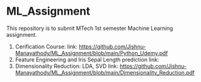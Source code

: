 # ML_Assignment
This repository is to submit MTech 1st semester Machine Learning assignment.
1. Cerification Course:
link: https://github.com/Jishnu-Manayathody/ML_Assignment/blob/main/Python_Udemy.pdf
2. Feature Engineering and Iris Sepal Length prediction 
link: 
3. Dimensionality Reduction: LDA, SVD
link: https://github.com/Jishnu-Manayathody/ML_Assignment/blob/main/Dimensionality_Reduction.pdf
